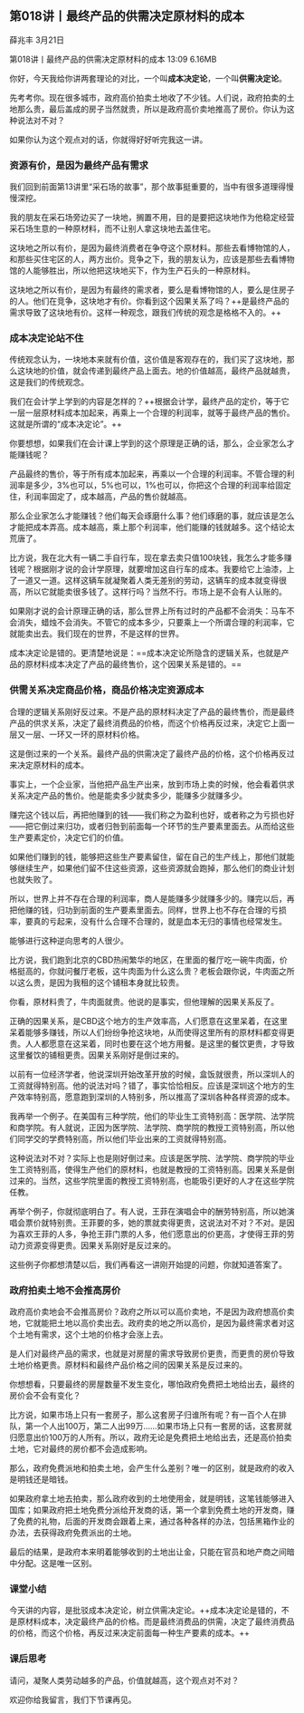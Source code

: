 

## 第018讲丨最终产品的供需决定原材料的成本

薛兆丰
3月21日

第018讲丨最终产品的供需决定原材料的成本
13:09 6.16MB


你好，今天我给你讲两套理论的对比，一个叫**成本决定论**，一个叫**供需决定论**。

先考考你。现在很多城市，政府高价拍卖土地收了不少钱。人们说，政府拍卖的土地那么贵，最后盖成的房子当然就贵，所以是政府高价卖地推高了房价。你认为这种说法对不对？

如果你认为这个观点对的话，你就得好好听完我这一讲。


### 资源有价，是因为最终产品有需求

我们回到前面第13讲里“采石场的故事”，那个故事挺重要的，当中有很多道理得慢慢深挖。

我的朋友在采石场旁边买了一块地，搁置不用，目的是要把这块地作为他稳定经营采石场生意的一种原材料，而不让别人拿这块地去盖住宅。

这块地之所以有价，是因为最终消费者在争夺这个原材料。那些去看博物馆的人，和那些买住宅区的人，两方出价。竞争之下，我的朋友认为，应该是那些去看博物馆的人能够胜出，所以他把这块地买下，作为生产石头的一种原材料。

这块地之所以有价，是因为有最终的需求者，要么是看博物馆的人，要么是住房子的人。他们在竞争，这块地才有价。你看到这个因果关系了吗？++是最终产品的需求导致了这块地有价。这样一种观念，跟我们传统的观念是格格不入的。++

### 成本决定论站不住

传统观念认为，一块地本来就有价值，这价值是客观存在的，我们买了这块地，那么这块地的价值，就会传递到最终产品上面去。地的价值越高，最终产品就越贵，这是我们的传统观念。

我们在会计学上学到的内容是怎样的？++根据会计学，最终产品的定价，等于它一层一层原材料成本加起来，再乘上一个合理的利润率，就等于最终产品的售价。这就是所谓的“成本决定论”。++

你要想想，如果我们在会计课上学到的这个原理是正确的话，那么，企业家怎么才能赚钱呢？

产品最终的售价，等于所有成本加起来，再乘以一个合理的利润率。不管合理的利润率是多少，3%也可以，5%也可以，1%也可以，你把这个合理的利润率给固定住，利润率固定了，成本越高，产品的售价就越高。

那么企业家怎么才能赚钱？他们每天会琢磨什么事？他们琢磨的事，就应该是怎么才能把成本弄高。成本越高，乘上那个利润率，他们能赚的钱就越多。这个结论太荒唐了。

比方说，我在北大有一辆二手自行车，现在拿去卖只值100块钱，我怎么才能多赚钱呢？根据刚才说的会计学原理，就要增加这自行车的成本。我要给它上油漆，上了一道又一道。这样这辆车就凝聚着人类无差别的劳动，这辆车的成本就变得很高，所以它就能卖很多钱了。这样行吗？当然不行。市场上是不会有人认账的。

如果刚才说的会计原理正确的话，那么世界上所有过时的产品都不会消失：马车不会消失，蜡烛不会消失。不管它的成本多少，只要乘上一个所谓合理的利润率，它就能卖出去。我们现在的世界，不是这样的世界。

成本决定论是错的。更清楚地说是：==成本决定论所隐含的逻辑关系，也就是产品的原材料成本决定了产品的最终售价，这个因果关系是错的。==

### 供需关系决定商品价格，商品价格决定资源成本

合理的逻辑关系刚好反过来。不是产品的原材料决定了产品的最终售价，而是最终产品的供求关系，决定了最终消费品的价格，而这个价格再反过来，决定它上面一层又一层、一环又一环的原材料价格。

这是倒过来的一个关系。最终产品的供需决定了最终产品的价格，这个价格再反过来决定原材料的成本。

事实上，一个企业家，当他把产品生产出来，放到市场上卖的时候，他会看着供求关系决定产品的售价。他是能卖多少就卖多少，能赚多少就赚多少。

赚完这个钱以后，再把他赚到的钱——我们称之为盈利也好，或者称之为亏损也好——把它倒过来归功，或者归咎到前面每一个环节的生产要素里面去。从而给这些生产要素定价，决定它们的价值。

如果他们赚到的钱，能够把这些生产要素留住，留在自己的生产线上，那他们就能够继续生产，如果他们留不住这些资源，这些资源就会跑掉，那么他们的商业计划也就失败了。

所以，世界上并不存在合理的利润率，商人是能赚多少就赚多少的。赚完以后，再把他赚的钱，归功到前面的生产要素里面去。同样，世界上也不存在合理的亏损率，要真的亏起来，没有什么合理不合理的，就是血本无归的事情也经常发生。

能够进行这种逆向思考的人很少。

比方说，我们跑到北京的CBD热闹繁华的地区，在里面的餐厅吃一碗牛肉面，价格挺高的，你就问餐厅老板，这牛肉面为什么这么贵？老板会跟你说，牛肉面之所以这么贵，是因为我租的这个铺租本身就比较贵。

你看，原材料贵了，牛肉面就贵。他说的是事实，但他理解的因果关系反了。

正确的因果关系，是CBD这个地方的生产效率高，人们愿意在这里呆着，在这里呆着能够多赚钱，所以人们纷纷争抢这块地，从而使得这里所有的原材料都变得更贵。人人都愿意在这呆着，同时也要在这个地方用餐。是这里的餐饮更贵，才导致这里餐饮的铺租更贵。因果关系刚好是倒过来的。

以前有一位经济学者，他说深圳开始改革开放的时候，盒饭就很贵，所以深圳人的工资就得特别高。他的说法对吗？错了，事实恰恰相反。应该是深圳这个地方的生产效率特别高，愿意跑到深圳的人特别多，所以推高了深圳各种各样资源的成本。

我再举一个例子。在美国有三种学院，他们的毕业生工资特别高：医学院、法学院和商学院。有人就说，正因为医学院、法学院、商学院的教授工资特别高，所以他们同学交的学费特别高，所以他们毕业出来的工资就得特别高。

这种说法对不对？实际上也是刚好倒过来。应该是医学院、法学院、商学院的毕业生工资特别高，使得生产他们的原材料，也就是教授的工资特别高。因果关系是倒过来的。当然，这些学院里面的教授工资特别高，也能吸引更好的人才在这些学院任教。

再举个例子，你就彻底明白了。有人说，王菲在演唱会中的酬劳特别高，所以她演唱会票价就特别贵。王菲要的多，她的票就卖得更贵，这说法对不对？不对。是因为喜欢王菲的人多，争抢王菲门票的人多，他们愿意出的价更高，才使得王菲的劳动力资源变得更贵。因果关系刚好是反过来的。

这些例子你都想清楚以后，我们再看这一讲刚开始提的问题，你就知道答案了。

### 政府拍卖土地不会推高房价

政府高价卖地会不会推高房价？政府之所以可以高价卖地，不是因为政府想高价卖地，它就能把土地以高价卖出去。政府卖的地之所以高价，是因为最终需求者对这个土地有需求，这个土地的价格才会涨上去。

是人们对最终产品的需求，也就是对房屋的需求导致房价更贵，而更贵的房价导致土地价格更贵。原材料和最终产品价格之间的因果关系是反过来的。

你想想看，只要最终的房屋数量不发生变化，哪怕政府免费把土地给出去，最终的房价会不会有变化？

比方说，如果市场上只有一套房子，那么这套房子归谁所有呢？有一百个人在排队，第一个人出100万，第二人出99万……如果市场上只有一套房的话，这套房就归愿意出价100万的人所有。所以，政府无论是免费把土地给出去，还是高价拍卖土地，它对最终的房价都不会造成影响。

那么，政府免费派地和拍卖土地，会产生什么差别？唯一的区别，就是政府的收入是明钱还是暗钱。

如果政府拿土地去拍卖，那么政府收到的土地使用金，就是明钱，这笔钱能够进入国库；如果政府把土地免费分派给开发商的话，第一个拿到免费土地的开发商，赚了免费的礼物，后面的开发商会跟着上来，通过各种各样的办法，包括黑箱作业的办法，去获得政府免费派出的土地。

最后的结果，是政府本来明着能够收到的土地出让金，只能在官员和地产商之间暗中分配。这是唯一区别。

### 课堂小结

今天讲的内容，是批驳成本决定论，树立供需决定论。++成本决定论是错的，不是原材料成本，决定最终产品的价格。而是最终消费品的供需，决定了最终消费品的价格，而这个价格，再反过来决定前面每一种生产要素的成本。++

### 课后思考

请问，凝聚人类劳动越多的产品，价值就越高，这个观点对不对？

欢迎你给我留言，我们下节课再见。
